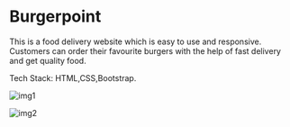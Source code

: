 # Burgerpoint

This is a food delivery website which is easy to use and responsive. Customers can order their favourite burgers with the help of fast delivery and get quality food.

Tech Stack: HTML,CSS,Bootstrap.


![img1](https://github.com/UnnatiBhal/Burgerpoint/assets/109412356/304d4ead-0145-401a-99d6-5fe08ea84333)

![img2](https://github.com/UnnatiBhal/Burgerpoint/assets/109412356/f57d1968-1977-4886-921b-7479595d4d61)

